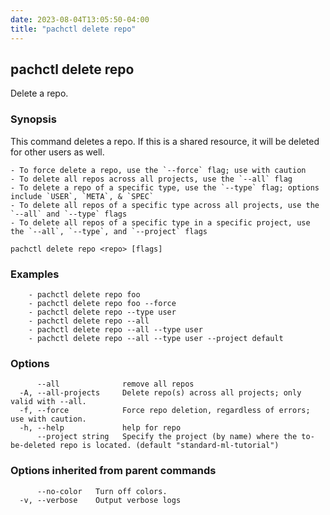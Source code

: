 ```yaml
---
date: 2023-08-04T13:05:50-04:00
title: "pachctl delete repo"
---
```


## pachctl delete repo

Delete a repo.

### Synopsis

This command deletes a repo. If this is a shared resource, it will be deleted for other users as well. 

	- To force delete a repo, use the `--force` flag; use with caution 
	- To delete all repos across all projects, use the `--all` flag 
	- To delete a repo of a specific type, use the `--type` flag; options include `USER`, `META`, & `SPEC` 
	- To delete all repos of a specific type across all projects, use the `--all` and `--type` flags 
	- To delete all repos of a specific type in a specific project, use the `--all`, `--type`, and `--project` flags 



```
pachctl delete repo <repo> [flags]
```

### Examples

```
	- pachctl delete repo foo 
	- pachctl delete repo foo --force 
	- pachctl delete repo --type user 
	- pachctl delete repo --all 
	- pachctl delete repo --all --type user 
	- pachctl delete repo --all --type user --project default
```

### Options

```
      --all              remove all repos
  -A, --all-projects     Delete repo(s) across all projects; only valid with --all.
  -f, --force            Force repo deletion, regardless of errors; use with caution.
  -h, --help             help for repo
      --project string   Specify the project (by name) where the to-be-deleted repo is located. (default "standard-ml-tutorial")
```

### Options inherited from parent commands

```
      --no-color   Turn off colors.
  -v, --verbose    Output verbose logs
```

